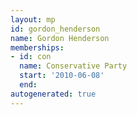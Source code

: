 ```yaml
---
layout: mp
id: gordon_henderson
name: Gordon Henderson
memberships:
- id: con
  name: Conservative Party
  start: '2010-06-08'
  end: 
autogenerated: true
---
```

